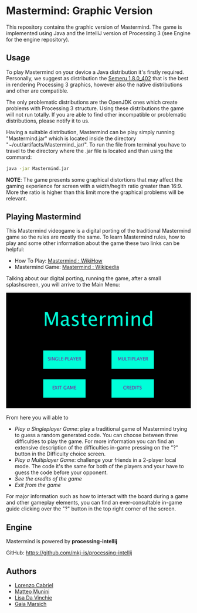 # Mastermind: Graphic Version

This repository contains the graphic version of Mastermind. The game is implemented using Java and the IntelliJ version of Processing 3 (see Engine for the engine repository).






## Usage

To play Mastermind on your device a Java distribution it's firstly required. Personally, we suggest as distribution the [Semeru 1.8.0_402](https://developer.ibm.com/languages/java/semeru-runtimes/downloads/) that is the best in rendering Processing 3 graphics, however also the native distributions and other are compatible.

The only problematic distributions are the OpenJDK ones which create problems with Processing 3 structure. Using these distributions the game will not run totally. If you are able to find other incompatible or problematic distributions, please notify it to us.

Having a suitable distribution, Mastermind can be play simply running "Mastermind.jar" which is located inside the directory "~/out/artifacts/Mastermind_jar/". To run the file from terminal you have to travel to the directory where the .jar file is located and than using the command:

```bash
java -jar Mastermind.jar
```

**NOTE**: The game presents some graphical distortions that may affect the gaming experience for screen with a width/hegith ratio greater than 16:9. More the ratio is higher than this limit more the graphical problems will be relevant.
## Playing Mastermind

This Mastermind videogame is a digital porting of the traditional Mastermind game so the rules are mostly the same. To learn Mastermind rules, how to play and some other information about the game these two links can be helpful:

- How To Play: [Mastermind : WikiHow](https://www.wikihow.com/Play-Mastermind)
- Mastermind Game: [Mastermind : Wikipedia](https://en.wikipedia.org/wiki/Mastermind_(board_game))

Talking about our digital porting, running the game, after a small splashscreen, you will arrive to the Main Menu:

![App Screenshot](https://github.com/mmunini99/MasterMindGraphic/blob/main/readme_images/mainmenu.PNG)

From here you will able to

- *Play a Singleplayer Game*: play a traditional game of Mastermind trying to guess a random generated code. You can choose between three difficulties to play the game. For more information you can find an extensive description of the difficulties in-game pressing on the "?" button in the Difficulty choice screen.
- *Play a Multiplayer Game*: challenge your friends in a 2-player local mode. The code it's the same for both of the players and your have to guess the code before your opponent.
- *See the credits of the game*
- *Exit from the game*

For major information such as how to interact with the board during a game and other gameplay elements, you can find an ever-consultable in-game guide clicking over the "?" button in the top right corner of the screen.  
## Engine

Mastermind is powered by **processing-intellij** 

GitHub: https://github.com/mkj-is/processing-intellij


## Authors

- [Lorenzo Cabriel](https://github.com/lcabriel)
- [Matteo Munini](https://github.com/mmunini99)
- [Lisa Da Vinchie](https://github.com/LisaDaVinchie)
- [Gaia Marsich](https://github.com/gmarsich)
